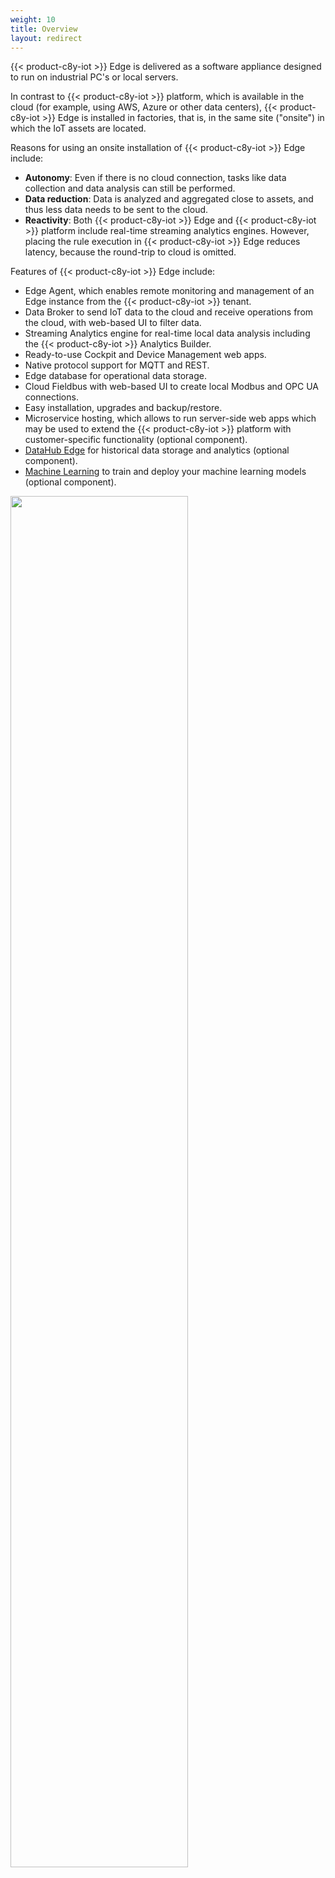 ```yaml
---
weight: 10
title: Overview
layout: redirect
---
```


{{< product-c8y-iot >}} Edge is delivered as a software appliance designed to run on industrial PC's or local servers.

In contrast to {{< product-c8y-iot >}} platform, which is available in the cloud (for example, using AWS, Azure or other data centers), {{< product-c8y-iot >}} Edge is installed in factories, that is, in the same site ("onsite") in which the IoT assets are located.    

Reasons for using an onsite installation of {{< product-c8y-iot >}} Edge include:

* **Autonomy**: Even if there is no cloud connection, tasks like data collection and data analysis can still be performed.
* **Data reduction**: Data is analyzed and aggregated close to assets, and thus less data needs to be sent to the cloud.
* **Reactivity**: Both {{< product-c8y-iot >}} Edge and {{< product-c8y-iot >}} platform include real-time streaming analytics engines. However, placing the rule execution in {{< product-c8y-iot >}} Edge reduces latency, because the round-trip to cloud is omitted.

Features of {{< product-c8y-iot >}} Edge include:

* Edge Agent, which enables remote monitoring and management of an Edge instance from the {{< product-c8y-iot >}} tenant.
* Data Broker to send IoT data to the cloud and receive operations from the cloud, with web-based UI to filter data.
* Streaming Analytics engine for real-time local data analysis including the {{< product-c8y-iot >}} Analytics Builder.
* Ready-to-use Cockpit and Device Management web apps.
* Native protocol support for MQTT and REST.
* Edge database for operational data storage.
* Cloud Fieldbus with web-based UI to create local Modbus and OPC UA connections.
* Easy installation, upgrades and backup/restore.
* Microservice hosting, which allows to run server-side web apps which may be used to extend the {{< product-c8y-iot >}} platform with customer-specific functionality (optional component).
* [DataHub Edge](/datahub/running-datahub-on-the-edge/) for historical data storage and analytics (optional component).
* [Machine Learning](/machine-learning/introduction/) to train and deploy your machine learning models (optional component).


<img src="/images/edge/cumulocity-edge-overview.png" name="{{< product-c8y-iot >}} Edge overview" style="width:75%;"/>
